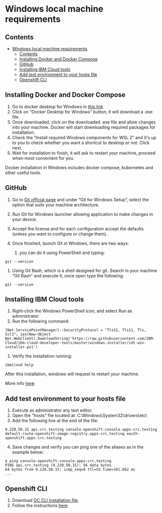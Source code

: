 # Windows local machine requirements

## Contents
- [Windows local machine requirements](#windows-local-machine-requirements)
  - [Contents](#contents)
  - [Installing Docker and Docker Compose](#installing-docker-and-docker-compose)
  - [GitHub](#github)
  - [Installing IBM Cloud tools](#installing-ibm-cloud-tools)
  - [Add test environment to your hosts file](#add-test-environment-to-your-hosts-file)
  - [Openshift CLI](#openshift-cli)


## Installing Docker and Docker Compose

1. Go to docker desktop for Windows in [this link](https://docs.docker.com/docker-for-windows/install/)
2. Click on “Docker Desktop for Windows” button, it will download a .exe file. 
3. Once downloaded, click on the downloaded .exe file and allow changes into your machine. Docker will start downloading required packages for installation.
4. Check the “Install required Windows components for WSL 2” and it's up to you to check whether you want a shortcut to desktop or not. Click next.
5. Wait for installation to finish, it will ask to restart your machine, proceed when most convenient for you.

Docker installation in Windows includes docker compose, kubernetes and other useful tools.

## GitHub
1. Go to [Git official page](https://git-scm.com/download/win) and under “Git for Windows Setup”, select the option that suits your machine architecture.
   
2. Run Git for Windows launcher allowing application to make changes in your device.
3. Accept the license and for each configuration accept the defaults (unless you want to configure or change them).
4. Once finished, launch Git in Windows, there are two ways:
   1.  you can do it using PowerShell and typing:
   
```
git --version
```

   1. Using Git Bash, which is a shell designed for git. Search in your machine “Git Bash” and execute it, once open type the following:

```
git --version
```
   
## Installing IBM Cloud tools

1.  Right-click the Windows PowerShell icon, and select Run as administrator
2.  Run the following command:
```
[Net.ServicePointManager]::SecurityProtocol = "Tls12, Tls11, Tls, Ssl3"; iex(New-Object Net.WebClient).DownloadString('https://raw.githubusercontent.com/IBM-Cloud/ibm-cloud-developer-tools/master/windows-installer/idt-win-installer.ps1')
```  

1. Verify the installation running:

```
ibmcloud help
```

After this installation, windows will request to restart your machine.

More info [here](https://cloud.ibm.com/docs/cli?topic=cloud-cli-getting-started)

## Add test environment to your hosts file

1. Execute as administrator any text editor.
2. Open the “hosts” file located at: C:\Windows\System32\drivers\etc\
3. Add the following line at the end of the file:
```
9.220.50.15 api.crc.testing console-openshift-console.apps-crc.testing default-route-openshift-image-registry.apps-crc.testing oauth-openshift.apps-crc.testing
```

4. Save changes and verify you can ping one of the aliases as in the example below:
```
$ ping console-openshift-console.apps-crc.testing
PING api.crc.testing (9.220.50.15): 56 data bytes
64 bytes from 9.220.50.15: icmp_seq=0 ttl=53 time=101.662 ms
...
```

## Openshift CLI

1. Download [OC CLI installation file](https://mirror.openshift.com/pub/openshift-v4/clients/ocp/4.7.5/openshift-client-windows-4.7.5.zip).
2. Follow the instructions [here](https://docs.openshift.com/container-platform/4.6/cli_reference/openshift_cli/getting-started-cli.html#cli-installing-cli-on-windows_cli-developer-commands).
